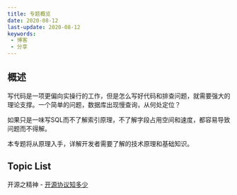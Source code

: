 ```yaml
---
title: 专题概览
date: 2020-08-12
last-update: 2020-08-12
keywords:
 - 博客
 - 分享 
---
```


## 概述

写代码是一项更偏向实操行的工作，但是怎么写好代码和排查问题，就需要强大的理论支撑。一个简单的问题，数据库出现慢查询，从何处定位？

如果只是一味写SQL而不了解索引原理，不了解字段占用空间和速度，都容易导致问题而不得解。

本专题将从原理入手，详解开发者需要了解的技术原理和基础知识。

## Topic List

开源之精神 - [开源协议知多少](./开源协议知多少.md)


